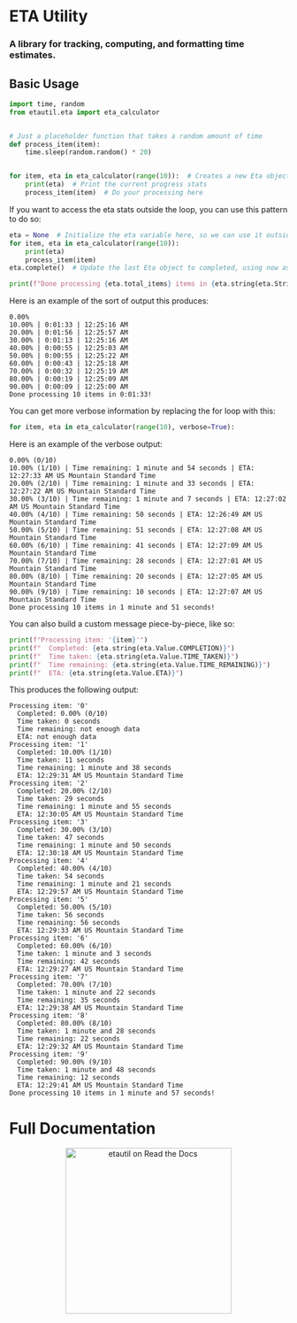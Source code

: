 # ETA Utility
### A library for tracking, computing, and formatting time estimates.

## Basic Usage
```python
import time, random
from etautil.eta import eta_calculator


# Just a placeholder function that takes a random amount of time
def process_item(item):
    time.sleep(random.random() * 20)


for item, eta in eta_calculator(range(10)):  # Creates a new Eta object for each item
    print(eta)  # Print the current progress stats
    process_item(item)  # Do your processing here
```
If you want to access the eta stats outside the loop, you can use this pattern to do so:

```python
eta = None  # Initialize the eta variable here, so we can use it outside the loop
for item, eta in eta_calculator(range(10)):
    print(eta)
    process_item(item)
eta.complete()  # Update the last Eta object to completed, using now as the end time

print(f"Done processing {eta.total_items} items in {eta.string(eta.StringField.TIME_TAKEN)}!\n")
```

Here is an example of the sort of output this produces:
```
0.00%
10.00% | 0:01:33 | 12:25:16 AM
20.00% | 0:01:56 | 12:25:57 AM
30.00% | 0:01:13 | 12:25:16 AM
40.00% | 0:00:55 | 12:25:03 AM
50.00% | 0:00:55 | 12:25:22 AM
60.00% | 0:00:43 | 12:25:18 AM
70.00% | 0:00:32 | 12:25:19 AM
80.00% | 0:00:19 | 12:25:09 AM
90.00% | 0:00:09 | 12:25:00 AM
Done processing 10 items in 0:01:33!
```

You can get more verbose information by replacing the for loop with this:

```python
for item, eta in eta_calculator(range(10), verbose=True):
```
Here is an example of the verbose output:
```
0.00% (0/10)
10.00% (1/10) | Time remaining: 1 minute and 54 seconds | ETA: 12:27:33 AM US Mountain Standard Time
20.00% (2/10) | Time remaining: 1 minute and 33 seconds | ETA: 12:27:22 AM US Mountain Standard Time
30.00% (3/10) | Time remaining: 1 minute and 7 seconds | ETA: 12:27:02 AM US Mountain Standard Time
40.00% (4/10) | Time remaining: 50 seconds | ETA: 12:26:49 AM US Mountain Standard Time
50.00% (5/10) | Time remaining: 51 seconds | ETA: 12:27:08 AM US Mountain Standard Time
60.00% (6/10) | Time remaining: 41 seconds | ETA: 12:27:09 AM US Mountain Standard Time
70.00% (7/10) | Time remaining: 28 seconds | ETA: 12:27:01 AM US Mountain Standard Time
80.00% (8/10) | Time remaining: 20 seconds | ETA: 12:27:05 AM US Mountain Standard Time
90.00% (9/10) | Time remaining: 10 seconds | ETA: 12:27:07 AM US Mountain Standard Time
Done processing 10 items in 1 minute and 51 seconds!
```

You can also build a custom message piece-by-piece, like so:

```python
print(f"Processing item: '{item}'")
print(f"  Completed: {eta.string(eta.Value.COMPLETION)}")
print(f"  Time taken: {eta.string(eta.Value.TIME_TAKEN)}")
print(f"  Time remaining: {eta.string(eta.Value.TIME_REMAINING)}")
print(f"  ETA: {eta.string(eta.Value.ETA)}")
```
This produces the following output:
```
Processing item: '0'
  Completed: 0.00% (0/10)
  Time taken: 0 seconds
  Time remaining: not enough data
  ETA: not enough data
Processing item: '1'
  Completed: 10.00% (1/10)
  Time taken: 11 seconds
  Time remaining: 1 minute and 38 seconds
  ETA: 12:29:31 AM US Mountain Standard Time
Processing item: '2'
  Completed: 20.00% (2/10)
  Time taken: 29 seconds
  Time remaining: 1 minute and 55 seconds
  ETA: 12:30:05 AM US Mountain Standard Time
Processing item: '3'
  Completed: 30.00% (3/10)
  Time taken: 47 seconds
  Time remaining: 1 minute and 50 seconds
  ETA: 12:30:18 AM US Mountain Standard Time
Processing item: '4'
  Completed: 40.00% (4/10)
  Time taken: 54 seconds
  Time remaining: 1 minute and 21 seconds
  ETA: 12:29:57 AM US Mountain Standard Time
Processing item: '5'
  Completed: 50.00% (5/10)
  Time taken: 56 seconds
  Time remaining: 56 seconds
  ETA: 12:29:33 AM US Mountain Standard Time
Processing item: '6'
  Completed: 60.00% (6/10)
  Time taken: 1 minute and 3 seconds
  Time remaining: 42 seconds
  ETA: 12:29:27 AM US Mountain Standard Time
Processing item: '7'
  Completed: 70.00% (7/10)
  Time taken: 1 minute and 22 seconds
  Time remaining: 35 seconds
  ETA: 12:29:38 AM US Mountain Standard Time
Processing item: '8'
  Completed: 80.00% (8/10)
  Time taken: 1 minute and 28 seconds
  Time remaining: 22 seconds
  ETA: 12:29:32 AM US Mountain Standard Time
Processing item: '9'
  Completed: 90.00% (9/10)
  Time taken: 1 minute and 48 seconds
  Time remaining: 12 seconds
  ETA: 12:29:41 AM US Mountain Standard Time
Done processing 10 items in 1 minute and 57 seconds!
```

# Full Documentation
<p align="center"><a href="https://python-etautil.readthedocs.io/en/latest/index.html"><img src="https://brand-guidelines.readthedocs.org/_images/logo-wordmark-vertical-dark.png" width="300px" alt="etautil on Read the Docs"></a></p>
